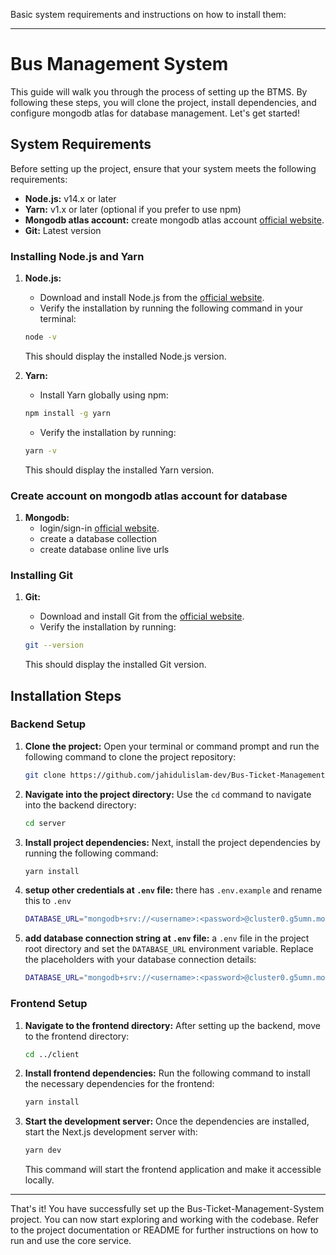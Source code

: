Basic system requirements and instructions on how to install them:

---

# Bus Management System

This guide will walk you through the process of setting up the BTMS. By following these steps, you will clone the project, install dependencies, and configure mongodb atlas for database management. Let's get started!

## System Requirements

Before setting up the project, ensure that your system meets the following requirements:

- **Node.js:** v14.x or later
- **Yarn:** v1.x or later (optional if you prefer to use npm)
- **Mongodb atlas account:** create mongodb atlas account [official website](https://account.mongodb.com/account/login).
- **Git:** Latest version

### Installing Node.js and Yarn

1. **Node.js:**
    - Download and install Node.js from the [official website](https://nodejs.org/).
    - Verify the installation by running the following command in your terminal:

    ```bash
    node -v
    ```

    This should display the installed Node.js version.

2. **Yarn:**
    - Install Yarn globally using npm:

    ```bash
    npm install -g yarn
    ```

    - Verify the installation by running:

    ```bash
    yarn -v
    ```

    This should display the installed Yarn version.

### Create account on mongodb atlas account for database

1. **Mongodb:**
    - login/sign-in [official website](https://account.mongodb.com/account/login/).
    - create a database collection
    - create database online live urls

### Installing Git

1. **Git:**
    - Download and install Git from the [official website](https://git-scm.com/downloads).
    - Verify the installation by running:

    ```bash
    git --version
    ```

    This should display the installed Git version.

## Installation Steps

### Backend Setup

1. **Clone the project:** Open your terminal or command prompt and run the following command to clone the project repository:

    ```bash
    git clone https://github.com/jahidulislam-dev/Bus-Ticket-Management-System Bus-Ticket-Management-System
    ```

2. **Navigate into the project directory:** Use the `cd` command to navigate into the backend directory:

    ```bash
    cd server
    ```

3. **Install project dependencies:** Next, install the project dependencies by running the following command:

    ```bash
    yarn install
    ```

4. **setup other credentials at `.env` file:** there has `.env.example` and rename this to `.env`

    ```bash
    DATABASE_URL="mongodb+srv://<username>:<password>@cluster0.g5umn.mongodb.net/travel_mangement_jahid"
    ```

5. **add database connection string at `.env` file:** a `.env` file in the project root directory and set the `DATABASE_URL` environment variable. Replace the placeholders with your database connection details:

    ```bash
    DATABASE_URL="mongodb+srv://<username>:<password>@cluster0.g5umn.mongodb.net/travel_mangement_jahid"
    ```


### Frontend Setup

1. **Navigate to the frontend directory:** After setting up the backend, move to the frontend directory:

    ```bash
    cd ../client
    ```

2. **Install frontend dependencies:** Run the following command to install the necessary dependencies for the frontend:

    ```bash
    yarn install
    ```

3. **Start the development server:** Once the dependencies are installed, start the Next.js development server with:

    ```bash
    yarn dev
    ```

    This command will start the frontend application and make it accessible locally.

---

That's it! You have successfully set up the Bus-Ticket-Management-System project. You can now start exploring and working with the codebase. Refer to the project documentation or README for further instructions on how to run and use the core service.